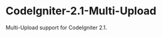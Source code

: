 CodeIgniter-2.1-Multi-Upload
============================

Multi-Upload support for CodeIgniter 2.1.